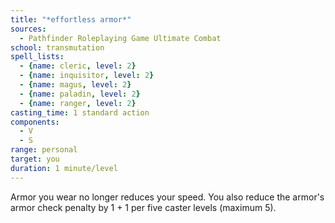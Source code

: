 ```yaml
---
title: "*effortless armor*"
sources:
  - Pathfinder Roleplaying Game Ultimate Combat
school: transmutation
spell_lists:
  - {name: cleric, level: 2}
  - {name: inquisitor, level: 2}
  - {name: magus, level: 2}
  - {name: paladin, level: 2}
  - {name: ranger, level: 2}
casting_time: 1 standard action
components:
  - V
  - S
range: personal
target: you
duration: 1 minute/level
---
```


Armor you wear no longer reduces your speed. You also reduce the armor's armor check penalty by 1 + 1 per five caster levels (maximum 5).

